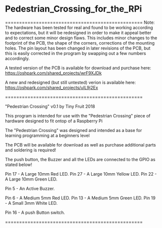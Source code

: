 # Pedestrian_Crossing_for_the_RPi
=================================================
Note: The hardware has been tested for real and found to be working according to expectations, but it will be redesigned in order to make it appeal better and to correct some minor design flaws. This includes minor changes to the footprint of the PCB, the shape of the corners, corrections of the mounting holes. The pin layout has been changed in later revisions of the PCB, but this is easily corrected in the program by swapping out a few numbers accordingly.

A tested version of the PCB is available for download and purchase here:
https://oshpark.com/shared_projects/wrF9XJDk

A new and redesigned (but still untested) verion is available here:
https://oshpark.com/shared_projects/uIL9j2Ex

=================================================

"Pedestrian Crossing" v0.1 by Tiny Fruit 2018

This program is intended for use with the "Pedestrian Crossing"
piece of hardware designed to fit ontop of a Raspberry Pi

The "Pedestrian Crossing" was designed and intended
as a base for learning programming at a beginners level

The PCB will be available for download as well as purchase
additional parts and soldering is required!

The push button, the Buzzer and all the LEDs
are connected to the GPIO as stated below!

Pin 17 - A Large 10mm Red LED.
Pin 27 - A Large 10mm Yellow LED.
Pin 22 - A Large 10mm Green LED.

Pin 5  - An Active Buzzer.

Pin 6  - A Medium 5mm Red LED.
Pin 13 - A Medium 5mm Green LED.
Pin 19 - A Small 3mm White LED.

Pin 16 - A push Button switch.

=================================================
